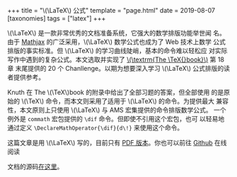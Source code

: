 +++
title = "\\(\\LaTeX\\) 公式"
template = "page.html" 
date = 2019-08-07
[taxonomies]
tags = ["latex"]
+++

\\(\LaTeX\\) 是一款非常优秀的文档准备系统，它强大的数学排版功能举世闻
名。由于 [Mathjax](https://www.mathjax.org/) 的广泛采用，\\(\LaTeX\\) 数学公式也成为了 Web 技术上数学
公式排版的事实标准。但 \\(\LaTeX\\) 的学习曲线陡峭，基本的命令难以轻松应
对实际写作中遇到的复杂公式。本文选取并实现了 [\\(\textrm{The \TeX{}book}\\)](https://ctan.org/pkg/texbook) 第 18 章
末尾提供的 20 个 Chanllenge。以期为想要深入学习 \\(\LaTeX\\) 公式排版的读
者提供参考。

<!-- more -->

Knuth 在 The \\(\TeX\\)book 的附录中给出了全部习题的答案，但全部使用
的是原始的 \\(\TeX\\) 命令，而本文则采用了适用于 \\(\LaTeX\\) 的命令。为提供最大
兼容性，本文原则上只使用 \\(\LaTeX\\) 与 AMS 宏集提供的命令排版数学公式。
一个例外是 `commath` 宏包提供的 `\dif` 命令。但即使不引用这个宏包，也可
以轻易地通过定义 `\DeclareMathOperator{\dif}{d\!}` 来使用这个命令。

这篇文章是用 \\(\LaTeX\\) 写的，目前只有 [PDF 版本](latex-math/TeXbookFormula.pdf)。你也可以前往 [Github](https://github.com/peng1999/blog/blob/master/static/latex-math/TeXbookFormula.pdf) 在线阅读

文档的源码[在这里](/latex-math/TeXbookFormula.tex)。
